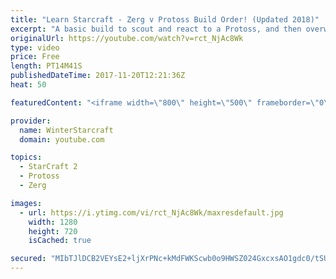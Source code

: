 ```yaml
---
title: "Learn Starcraft - Zerg v Protoss Build Order! (Updated 2018)"
excerpt: "A basic build to scout and react to a Protoss, and then overwhelm them with the swarm! Meant for lower level players looking for direction, not higher level looking for the dankest meta. -- Watch live at https://www.twitch.tv/wintergaming"
originalUrl: https://youtube.com/watch?v=rct_NjAc8Wk
type: video
price: Free
length: PT14M41S
publishedDateTime: 2017-11-20T12:21:36Z
heat: 50

featuredContent: "<iframe width=\"800\" height=\"500\" frameborder=\"0\" src=\"https://www.youtube.com/embed/rct_NjAc8Wk\" allow=\"accelerometer; autoplay; encrypted-media; gyroscope; picture-in-picture\" allowfullscreen></iframe>"

provider:
  name: WinterStarcraft
  domain: youtube.com

topics:
  - StarCraft 2
  - Protoss
  - Zerg

images:
  - url: https://i.ytimg.com/vi/rct_NjAc8Wk/maxresdefault.jpg
    width: 1280
    height: 720
    isCached: true

secured: "MIbTJlDCB2VEYsE2+ljXrPNc+kMdFWKScwb0o9HWSZ024GxcxsAO1gdc0/tSUMuOhGGQ02ST7QhxUBETIHdi6xx3ZgwuVwkRRY7H/pm7+LFwHAd4xRHiOS+f2L3OpuYsObeN7sLmuY7DN/LYU/kCN781t+VkBQz6uZPr2KFVMmJBDM+Z6mJ0ojPN5o6YBepDrb8QauAJHi0GPm1HDbKT9MrLa12jh2eEEq/N2RFBHCG9N+ry3tPrjljQKSlzpVSx/AiWxLxW4sicLThjtCM35V45J4vNQzYE/gDC08/0ogmCMykD+sYRtK4oUT4UKP3qR1bJRcIuCL94U5ACatT49TJhvjXyx3QKnM0voCURIPxJXCi7D2Q+kfesv9cL3sffxCbyY/YVi8zV71vphEtqDoe52FBV7nGmBBeLUp9vSgg=;Q7VkoTvLNSYPqdQjucOXxA=="
---
```


